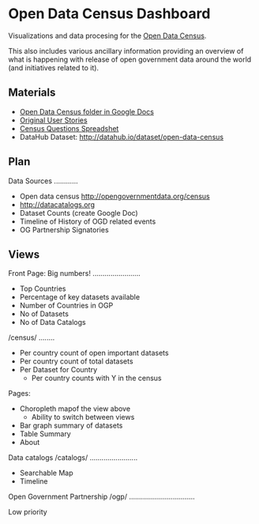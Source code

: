 Open Data Census Dashboard
==========================

Visualizations and data procesing for the [Open Data Census][].

[Open Data Census]: http://census.okfn.org/

This also includes various ancillary information providing an overview of what
is happening with release of open government data around the world (and
initiatives related to it).

Materials
---------

* [Open Data Census folder in Google Docs](https://drive.google.com/a/okfn.org/#folders/0B6R8dXc6Ji4JTWE0TVhFejYza2c)
* [Original User Stories][stories]
* [Census Questions Spreadshet](https://docs.google.com/a/okfn.org/spreadsheet/ccc?key=0Aon3JiuouxLUdEVHQ0c4RGlRWm9Gak54NGV0UlpfOGc#gid=0)
* DataHub Dataset: <http://datahub.io/dataset/open-data-census>

[stories]: https://docs.google.com/document/d/1Ji2pifZYSggdgp0Pe8s_vFNrZIvrgwB1OhYz0AdkGsc/edit


Plan
----

Data Sources
............

* Open data census http://opengovernmentdata.org/census
* http://datacatalogs.org
* Dataset Counts (create Google Doc)
* Timeline of History of OGD related events
* OG Partnership Signatories


Views
-----

Front Page: Big numbers!
........................
* Top Countries
* Percentage of key datasets available
* Number of Countries in OGP
* No of Datasets
* No of Data Catalogs

/census/
........

* Per country count of open important datasets
* Per country count of total datasets
* Per Dataset for Country
    * Per country counts with Y in the census

Pages:

* Choropleth mapof the view above
    * Ability to switch between views
* Bar graph summary of datasets
* Table Summary
* About 


Data catalogs /catalogs/
........................

* Searchable Map
* Timeline

Open Government Partnership /ogp/
.................................

Low priority

